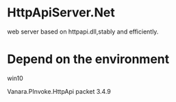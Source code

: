 # HttpApiServer.Net
web server based on httpapi.dll,stably and efficiently.
#
# Depend on the environment

win10

Vanara.PInvoke.HttpApi packet 3.4.9
